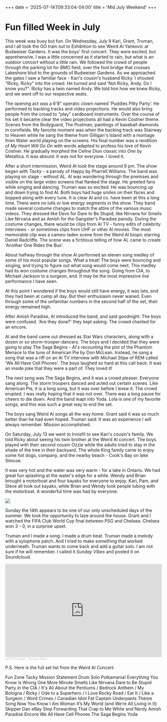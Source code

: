 +++
date = '2025-07-14T09:33:04-04:00'
title = 'Mid July Weekend'
+++

# Fun filled Week in July

This week was busy but fun. On Wednesday, July 9 Kari, Grant, Truman, and I all took the GO train out to Exhibition to see Weird Al Yankovic at Budweiser Gardens. It was the boys' first concert. They were excited, but apprehensive. I was a little concerned as it started to rain, but what is an outdoor concert without a little rain. We followed the crowd of people through the parking lot for BMO field, over the foot bridge that crosses Lakeshore blvd to the grounds of Budweiser Gardens. As we approached the gates I saw a familiar face - Kari's cousin's husband Ricky. I shouted "Ricky, Ricky" into the crowd. He turned and said 'Not Ricky, Andy. Do I know you?". Ricky has a twin named Andy. We told him how we knew Ricky, and we went off to our respective seats.

The opening act was a 6'8" operatic clown named 'Puddles Pitty Party'. He performed to backing tracks and video projections. He would also bring people from the crowd to "play" cardboard instruments. Over the course of his set it became clear the video projections all had a Kevin Costner theme. Scenes from the Bodyguard, The Postman, paintings of baseball diamonds in cornfields. My favorite moment was when the backing track was Stairway to Heaven while he sang the theme from Gilligan's Island with a montage from Water world playing on the screens. His final number was a rendition of _My Heart Will Go On_ with words adapted to profess his love of Kevin Costner. He gradually morphed the Celine Dion classic into _One_ by Metallica. It was absurd. It was not for everyone. I loved it.

 After a short intermission, Weird Al took the stage around 9 pm. The show began with _Tacky_ - a parody of Happy by Pharrell Williams. The band was playing on stage - without AL. Al was wandering through the premises and visible on the large video screens that flanked the stage. He greeted fans while singing and dancing. Truman was so excited. He was bouncing up and down trying to find Al. Both boys had huge smiles on their faces and bopped along with every tune. It is clear Al and co. have been at this a long time. There were no lulls or low energy segments in the show. They band made several costume changes to match the attire of the various music videos. They dressed like Devo for Dare to Be Stupid, like Nirvana for Smells Like Nirvana and as Amish for the Gangster's Paradise parody. During the costume changes, there would be clips from Al TV - funny edits of celebrity interviews - or sometimes clips from UHF or other Al movies. The most memorable clip was a cameo-laden scene from the Weird Al biopic starring Daniel Radcliffe. The scene was a fictitious telling of how AL came to create 'Another One Rides the Bus'.

About halfway through the show Al performed an eleven song medley of some of his most popular songs. What a treat! The boys were bouncing and singing, and trying to figure out what song would come next. This medley had its won costume changes throughout the song. Going from CIA, to Michael Jackson to a surgeon, and. It may be the most impressive live performance I have seen.

At this point I wondered if the boys would still have energy, it was late, and they had been at camp all day. But their enthusiasm never waned. Even through some of the unfamiliar numbers in the second half of the set, their energy remained high.

After Amish Paradise, Al introduced the band, and said goodnight. The boys were confused. 'Are they done?' they kept asking. The crowd chanted for an encore.

Al and the band came out dressed as Star Wars characters, along with a dozen or so storm-trooper-dancers. The boys and I decided that they were going to play The Saga Begins - Al's recounting the plot of the Phantom Menace to the tune of American Pie by Don McLean. Instead, he sang a song that was a riff on an Al TV interview with Michael Stipe of REM called 'We All Have Cell Phones'. The boys laughed so hard at this call back. It was an inside joke that they were a part of. They loved it!

The next song was The Saga Begins, and it was a crowd pleaser. Everyone sang along. The storm troopers danced and acted out certain scenes. Like American Pie, it is a long song, but it was over before I knew it. The crowd erupted. I was really hoping that it was not over. There was a long pause for cheers to die down. And the band leapt into Yoda. Lola is one of my favorite songs, and this was such a great way to end the set.

The boys sang Weird Al songs all the way home. Grant said it was so much better than he had even hoped. Truman said: It was an experience I will always remember. Mission accomplished.

On Saturday, July 13 we went to Innisfil to see Kari's cousin's family. We told Ricky about seeing his twin brother at the Weird Al concert. The boys played with their second cousin Ozzie while the adults tried to stay in the shade of the tree in their backyard. The whole King family came to enjoy some hot dogs, company, and the nearby beach - Cook's Bay on lake Simcoe.

It was very hot and the water was very warm - for a lake in Ontario. We had great fun splashing at the water's edge for a while. Wendy and Brian brought a motorboat and four kayaks for everyone to enjoy. Kari, Pam, and Steve all took out kayaks, while Brian and Wendy took people tubing with the motorboat. A wonderful time was had by everyone.

<img src="../images/tubing.jpg">

Sunday the 14th appears to be one of our only unscheduled days of the summer. We took the opportunity to laze around the house. Grant and I watched the FIFA Club World Cup final between PSG and Chelsea. Chelsea won 3 - 0, in a surprise upset.

Truman and I made a song. I made a drum beat. Truman made a melody with a xylophone patch. And I tried to make something that worked underneath. Truman wants to come back and add a guitar solo. I am not sure if he will remember. I called it _Sunday Vibes_ and posted it on Soundcloud.

<iframe width="100%" height="300" scrolling="no" frameborder="no" allow="autoplay" src="https://w.soundcloud.com/player/?url=https%3A//api.soundcloud.com/tracks/2129711925&color=%23ff5500&auto_play=false&hide_related=false&show_comments=true&show_user=true&show_reposts=false&show_teaser=true&visual=true"></iframe><div style="font-size: 10px; color: #cccccc;line-break: anywhere;word-break: normal;overflow: hidden;white-space: nowrap;text-overflow: ellipsis; font-family: Interstate,Lucida Grande,Lucida Sans Unicode,Lucida Sans,Garuda,Verdana,Tahoma,sans-serif;font-weight: 100;"><a href="https://soundcloud.com/ian-mcgonigle" title="Ian McGonigle" target="_blank" style="color: #cccccc; text-decoration: none;">Ian McGonigle</a> · <a href="https://soundcloud.com/ian-mcgonigle/sunday-vibes" title="Sunday Vibes" target="_blank" style="color: #cccccc; text-decoration: none;">Sunday Vibes</a></div>

P.S. Here is the full set list from the Weird Al Concert:

Fun Zone
Tacky
Mission Statement
Drum Solo
Polkamania!
Everything You Know Is Wrong
One More Minute
Smells Like Nirvana
Dare to Be Stupid
Party in the CIA / It's All About the Pentiums / Bedrock Anthem / My Bologna / Ricky / Ode to a Superhero / I Love Rocky Road / Eat It / Like a Surgeon / Word Crimes / Canadian Idiot
Fat
Captain Underpants Theme Song
Now You Know
I Am Woman
It’s My World (and We’re All Living in It)
Skipper Dan
eBay
Stop Forwarding That Crap to Me
White and Nerdy
Amish Paradise
Encore
We All Have Cell Phones
The Saga Begins
Yoda
